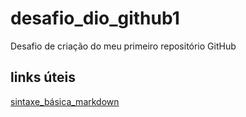 # desafio_dio_github1
Desafio de criação do meu primeiro repositório GitHub

## links úteis
[sintaxe_básica_markdown](https://www.markdownguide.org/)

